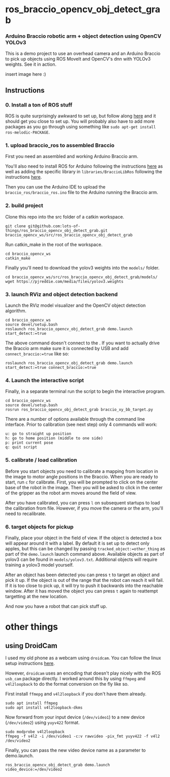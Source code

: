 
# ros_braccio_opencv_obj_detect_grab

### Arduino Braccio robotic arm + object detection using OpenCV YOLOv3

This is a demo project to use an overhead camera and an Arduino Braccio to pick up objects using ROS MoveIt and OpenCV's dnn with YOLOv3 weights.  See it in action.

insert image here :)

## Instructions

### 0. Install a ton of ROS stuff

ROS is quite surprisingly awkward to set up, but follow along [here](http://wiki.ros.org/melodic/Installation/Ubuntu) and it should get you close to set up.  You will probably also have to add more packages as you go through using something like `sudo apt-get install ros-melodic-PACKAGE`.

### 1. upload braccio_ros to assembled Braccio
First you need an assembled and working Arduino Braccio arm.

You'll also need to install ROS for Arduino following the instructions [here](http://wiki.ros.org/rosserial_arduino/Tutorials/Arduino%20IDE%20Setup) as well as adding the specific library in `libraries/BraccioLibRos` following the instructions [here](https://www.arduino.cc/en/guide/libraries).

Then you can use the Arduino IDE to upload the `braccio_ros/braccio_ros.ino` file to the Arduino running the Braccio arm.

### 2. build project

Clone this repo into the src folder of a catkin workspace.
```
git clone git@github.com:lots-of-things/ros_braccio_opencv_obj_detect_grab.git braccio_opencv_ws/src/ros_braccio_opencv_obj_detect_grab
```

Run catkin_make in the root of the workspace.
```
cd braccio_opencv_ws
catkin_make
```
Finally you'll need to download the yolov3 weights into the `models/` folder.

```
cd braccio_opencv_ws/src/ros_braccio_opencv_obj_detect_grab/models/
wget https://pjreddie.com/media/files/yolov3.weights
```

### 3. launch RViz and object detection backend

Launch the RViz model visualizer and the OpenCV object detection algorithm.

```
cd braccio_opencv_ws
source devel/setup.bash
roslaunch ros_braccio_opencv_obj_detect_grab demo.launch start_detect:=true
```

The above command doesn't connect to the .  If you want to actually drive the Braccio arm make sure it is connected by USB and add `connect_braccio:=true` like so:
```
roslaunch ros_braccio_opencv_obj_detect_grab demo.launch start_detect:=true connect_braccio:=true
```

### 4. Launch the interactive script
Finally, in a separate terminal run the script to begin the interactive program.
```
cd braccio_opencv_ws
source devel/setup.bash
rosrun ros_braccio_opencv_obj_detect_grab braccio_xy_bb_target.py
```

There are a number of options available through the command line interface. Prior to calibration (see next step) only 4 commands will work:

```
u: go to straight up position
h: go to home position (middle to one side)
p: print current pose
q: quit script
```

### 5. calibrate / load calibration
Before you start objects you need to calibrate a mapping from location in the image to motor angle positions in the Braccio. When you are ready to start, run `c` for calibrate.  First, you will be prompted to click on the center base of the robot in the image.  Then you will be asked to click in the center of the gripper as the robot arm moves around the field of view.

After you have calibrated, you can press `l` on subsequent startups to load the calibration from file.  However, if you move the camera or the arm, you'll need to recalibrate.


### 6. target objects for pickup

Finally, place your object in the field of view.  If the object is detected a box will appear around it with a label.  By default it is set up to detect only apples, but this can be changed by passing `tracked_object:=other_thing` as part of the `demo.launch` launch command above. Available objects as part of yolov3 can be found in `models/yolov3.txt`. Additional objects will require training a yolov3 model yourself.

After an object has been detected you can press `t` to target an object and pick it up.  If the object is out of the range that the robot can reach it will fail.  If it is too close to pick up, it will try to push it backwards into the reachable window.  After it has moved the object you can press `t` again to reattempt targetting at the new location.

And now you have a robot that can pick stuff up.


# other things

## using DroidCam
I used my old phone as a webcam using `droidcam`. You can follow the linux setup instructions [here](https://www.dev47apps.com/droidcam/linux/).

However, `droidcam` uses an encoding that doesn't play nicely with the ROS `usb_cam` package directly.  I worked around this by using `ffmpeg` and `v4l2loopback` to do the format conversion on the fly like so.

First install `ffmepg` and `v4l2loopback` if you don't have them already.

```
sudo apt install ffmpeg
sudo apt install v4l2loopback-dkms
```

Now forward from your input device (`/dev/video1`) to a new device (`/dev/video2`) using `yuyv422` format.
```
sudo modprobe v4l2loopback
ffmpeg -f v4l2 -i /dev/video1 -c:v rawvideo -pix_fmt yuyv422 -f v4l2 /dev/video2
```

Finally, you can pass the new video device name as a parameter to demo.launch.
```
ros_braccio_opencv_obj_detect_grab demo.launch video_device:=/dev/video2
```